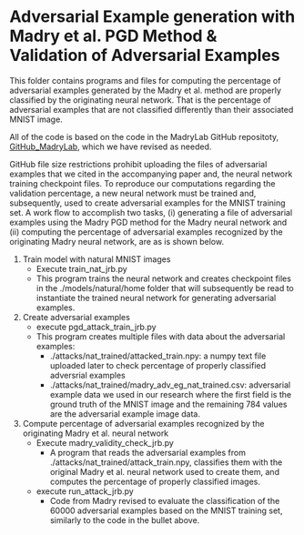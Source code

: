 # Adversarial Example generation with Madry et al. PGD Method &  Validation of Adversarial Examples

This folder contains programs and files for computing the percentage of adversarial examples generated by 
the Madry et al. method are properly classified by the originating neural network.  That is the percentage 
of adversarial examples that are not classified differently than their associated MNIST image.

All of the code is based on the code in the MadryLab GitHub repositoty, 
[GitHub_MadryLab](https://github.com/MadryLab/mnist_challenge), which we have revised as needed.

GitHub file size restrictions prohibit uploading the files of adversarial examples that we cited in the
accompanying paper and, the neural network training checkpoint files.  To reproduce our computations regarding 
the validation percentage, a new neural network must be trained and, subsequently, used to create adversarial 
examples for the MNIST training set.  A work flow to accomplish two tasks, 
(i) generating a file of adversarial examples using the Madry PGD method for the Madry neural network and 
(ii) computing the percentage of adversarial examples recognized by the originating Madry neural network,
are as is shown below. 

1. Train model with natural MNIST images
    - Execute train_nat_jrb.py
	- This program trains the neural network and creates checkpoint files in the ./models/natural/home folder that will subsequently be read to instantiate the trained neural network for generating adversarial examples.
2. Create adversarial examples
    - execute pgd_attack_train_jrb.py
	- This program creates multiple files with data about the adversarial examples:
	    - ./attacks/nat_trained/attacked_train.npy: a numpy text file uploaded later to check percentage of properly classified adversrial examples
		- ./attacks/nat_trained/madry_adv_eg_nat_trained.csv: adversarial example data we used in our research where the first field is the ground truth of the MNIST image and the remaining 784 values are the adversarial example image data.
3. Compute percentage of adversarial examples recognized by the originating Madry et al. neural network
    - Execute madry_validity_check_jrb.py
      - A program that reads the adversarial examples from ./attacks/nat_trained/attack_train.npy, classifies them with the original Madry et al. neural network used to create them, and computes the percentage of properly classified images.
	- execute run_attack_jrb.py
	  - Code from Madry revised to evaluate the classification of the 60000 adversarial examples based on the MNIST training set, similarly to the code in the bullet above.
